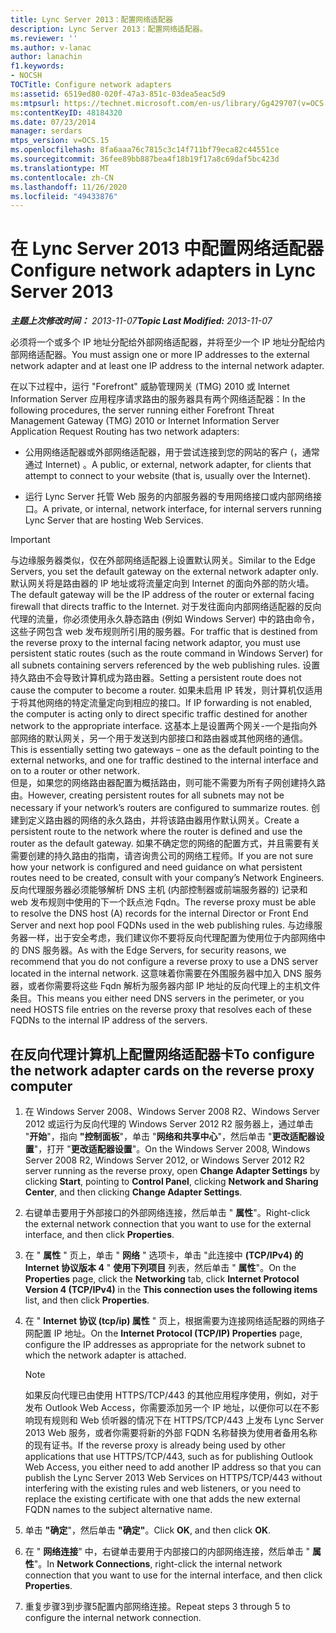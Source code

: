 ```yaml
---
title: Lync Server 2013：配置网络适配器
description: Lync Server 2013：配置网络适配器。
ms.reviewer: ''
ms.author: v-lanac
author: lanachin
f1.keywords:
- NOCSH
TOCTitle: Configure network adapters
ms:assetid: 6519ed80-020f-47a3-851c-03dea5eac5d9
ms:mtpsurl: https://technet.microsoft.com/en-us/library/Gg429707(v=OCS.15)
ms:contentKeyID: 48184320
ms.date: 07/23/2014
manager: serdars
mtps_version: v=OCS.15
ms.openlocfilehash: 8fa6aaa76c7815c3c14f711bf79eca82c44551ce
ms.sourcegitcommit: 36fee89bb887bea4f18b19f17a8c69daf5bc423d
ms.translationtype: MT
ms.contentlocale: zh-CN
ms.lasthandoff: 11/26/2020
ms.locfileid: "49433876"
---
```

# <a name="configure-network-adapters-in-lync-server-2013"></a><span data-ttu-id="623be-103">在 Lync Server 2013 中配置网络适配器</span><span class="sxs-lookup"><span data-stu-id="623be-103">Configure network adapters in Lync Server 2013</span></span>

<div data-xmlns="http://www.w3.org/1999/xhtml">

<div class="topic" data-xmlns="http://www.w3.org/1999/xhtml" data-msxsl="urn:schemas-microsoft-com:xslt" data-cs="https://msdn.microsoft.com/">

<div data-asp="https://msdn2.microsoft.com/asp">



</div>

<div id="mainSection">

<div id="mainBody"><span data-ttu-id="623be-104">

<span> </span></span><span class="sxs-lookup"><span data-stu-id="623be-104">

<span> </span></span></span>

<span data-ttu-id="623be-105">_**主题上次修改时间：** 2013-11-07_</span><span class="sxs-lookup"><span data-stu-id="623be-105">_**Topic Last Modified:** 2013-11-07_</span></span>

<span data-ttu-id="623be-106">必须将一个或多个 IP 地址分配给外部网络适配器，并将至少一个 IP 地址分配给内部网络适配器。</span><span class="sxs-lookup"><span data-stu-id="623be-106">You must assign one or more IP addresses to the external network adapter and at least one IP address to the internal network adapter.</span></span>

<span data-ttu-id="623be-107">在以下过程中，运行 "Forefront" 威胁管理网关 (TMG) 2010 或 Internet Information Server 应用程序请求路由的服务器具有两个网络适配器：</span><span class="sxs-lookup"><span data-stu-id="623be-107">In the following procedures, the server running either Forefront Threat Management Gateway (TMG) 2010 or Internet Information Server Application Request Routing has two network adapters:</span></span>

  - <span data-ttu-id="623be-108">公用网络适配器或外部网络适配器，用于尝试连接到您的网站的客户 (，通常通过 Internet) 。</span><span class="sxs-lookup"><span data-stu-id="623be-108">A public, or external, network adapter, for clients that attempt to connect to your website (that is, usually over the Internet).</span></span>

  - <span data-ttu-id="623be-109">运行 Lync Server 托管 Web 服务的内部服务器的专用网络接口或内部网络接口。</span><span class="sxs-lookup"><span data-stu-id="623be-109">A private, or internal, network interface, for internal servers running Lync Server that are hosting Web Services.</span></span>

<div>


> [!IMPORTANT]  
> <span data-ttu-id="623be-110">与边缘服务器类似，仅在外部网络适配器上设置默认网关。</span><span class="sxs-lookup"><span data-stu-id="623be-110">Similar to the Edge Servers, you set the default gateway on the external network adapter only.</span></span> <span data-ttu-id="623be-111">默认网关将是路由器的 IP 地址或将流量定向到 Internet 的面向外部的防火墙。</span><span class="sxs-lookup"><span data-stu-id="623be-111">The default gateway will be the IP address of the router or external facing firewall that directs traffic to the Internet.</span></span> <span data-ttu-id="623be-112">对于发往面向内部网络适配器的反向代理的流量，你必须使用永久静态路由 (例如 Windows Server) 中的路由命令，这些子网包含 web 发布规则所引用的服务器。</span><span class="sxs-lookup"><span data-stu-id="623be-112">For traffic that is destined from the reverse proxy to the internal facing network adaptor, you must use persistent static routes (such as the route command in Windows Server) for all subnets containing servers referenced by the web publishing rules.</span></span> <span data-ttu-id="623be-113">设置持久路由不会导致计算机成为路由器。</span><span class="sxs-lookup"><span data-stu-id="623be-113">Setting a persistent route does not cause the computer to become a router.</span></span> <span data-ttu-id="623be-114">如果未启用 IP 转发，则计算机仅适用于将其他网络的特定流量定向到相应的接口。</span><span class="sxs-lookup"><span data-stu-id="623be-114">If IP forwarding is not enabled, the computer is acting only to direct specific traffic destined for another network to the appropriate interface.</span></span> <span data-ttu-id="623be-115">这基本上是设置两个网关-一个是指向外部网络的默认网关，另一个用于发送到内部接口和路由器或其他网络的通信。</span><span class="sxs-lookup"><span data-stu-id="623be-115">This is essentially setting two gateways – one as the default pointing to the external networks, and one for traffic destined to the internal interface and on to a router or other network.</span></span><BR><span data-ttu-id="623be-116">但是，如果您的网络路由器配置为概括路由，则可能不需要为所有子网创建持久路由。</span><span class="sxs-lookup"><span data-stu-id="623be-116">However, creating persistent routes for all subnets may not be necessary if your network’s routers are configured to summarize routes.</span></span> <span data-ttu-id="623be-117">创建到定义路由器的网络的永久路由，并将该路由器用作默认网关。</span><span class="sxs-lookup"><span data-stu-id="623be-117">Create a persistent route to the network where the router is defined and use the router as the default gateway.</span></span> <span data-ttu-id="623be-118">如果不确定您的网络的配置方式，并且需要有关需要创建的持久路由的指南，请咨询贵公司的网络工程师。</span><span class="sxs-lookup"><span data-stu-id="623be-118">If you are not sure how your network is configured and need guidance on what persistent routes need to be created, consult with your company’s Network Engineers.</span></span><BR><span data-ttu-id="623be-119">反向代理服务器必须能够解析 DNS 主机 (内部控制器或前端服务器的) 记录和 web 发布规则中使用的下一个跃点池 Fqdn。</span><span class="sxs-lookup"><span data-stu-id="623be-119">The reverse proxy must be able to resolve the DNS host (A) records for the internal Director or Front End Server and next hop pool FQDNs used in the web publishing rules.</span></span> <span data-ttu-id="623be-120">与边缘服务器一样，出于安全考虑，我们建议你不要将反向代理配置为使用位于内部网络中的 DNS 服务器。</span><span class="sxs-lookup"><span data-stu-id="623be-120">As with the Edge Servers, for security reasons, we recommend that you do not configure a reverse proxy to use a DNS server located in the internal network.</span></span> <span data-ttu-id="623be-121">这意味着你需要在外围服务器中加入 DNS 服务器，或者你需要将这些 Fqdn 解析为服务器内部 IP 地址的反向代理上的主机文件条目。</span><span class="sxs-lookup"><span data-stu-id="623be-121">This means you either need DNS servers in the perimeter, or you need HOSTS file entries on the reverse proxy that resolves each of these FQDNs to the internal IP address of the servers.</span></span>



</div>

<div>

## <a name="to-configure-the-network-adapter-cards-on-the-reverse-proxy-computer"></a><span data-ttu-id="623be-122">在反向代理计算机上配置网络适配器卡</span><span class="sxs-lookup"><span data-stu-id="623be-122">To configure the network adapter cards on the reverse proxy computer</span></span>

1.  <span data-ttu-id="623be-123">在 Windows Server 2008、Windows Server 2008 R2、Windows Server 2012 或运行为反向代理的 Windows Server 2012 R2 服务器上，通过单击 "**开始**"，指向 **"控制面板**"，单击 "**网络和共享中心**"，然后单击 "**更改适配器设置**"，打开 "**更改适配器设置**"。</span><span class="sxs-lookup"><span data-stu-id="623be-123">On the Windows Server 2008, Windows Server 2008 R2, Windows Server 2012, or Windows Server 2012 R2 server running as the reverse proxy, open **Change Adapter Settings** by clicking **Start**, pointing to **Control Panel**, clicking **Network and Sharing Center**, and then clicking **Change Adapter Settings**.</span></span>

2.  <span data-ttu-id="623be-124">右键单击要用于外部接口的外部网络连接，然后单击 " **属性**"。</span><span class="sxs-lookup"><span data-stu-id="623be-124">Right-click the external network connection that you want to use for the external interface, and then click **Properties**.</span></span>

3.  <span data-ttu-id="623be-125">在 " **属性** " 页上，单击 " **网络** " 选项卡，单击 "此连接中 **(TCP/IPv4) 的 Internet 协议版本 4** " **使用下列项目** 列表，然后单击 " **属性**"。</span><span class="sxs-lookup"><span data-stu-id="623be-125">On the **Properties** page, click the **Networking** tab, click **Internet Protocol Version 4 (TCP/IPv4)** in the **This connection uses the following items** list, and then click **Properties**.</span></span>

4.  <span data-ttu-id="623be-126">在 " **Internet 协议 (tcp/ip) 属性** " 页上，根据需要为连接网络适配器的网络子网配置 IP 地址。</span><span class="sxs-lookup"><span data-stu-id="623be-126">On the **Internet Protocol (TCP/IP) Properties** page, configure the IP addresses as appropriate for the network subnet to which the network adapter is attached.</span></span>
    
    <div>
    

    > [!NOTE]  
    > <span data-ttu-id="623be-127">如果反向代理已由使用 HTTPS/TCP/443 的其他应用程序使用，例如，对于发布 Outlook Web Access，你需要添加另一个 IP 地址，以便你可以在不影响现有规则和 Web 侦听器的情况下在 HTTPS/TCP/443 上发布 Lync Server 2013 Web 服务，或者你需要将新的外部 FQDN 名称替换为使用者备用名称的现有证书。</span><span class="sxs-lookup"><span data-stu-id="623be-127">If the reverse proxy is already being used by other applications that use HTTPS/TCP/443, such as for publishing Outlook Web Access, you either need to add another IP address so that you can publish the Lync Server 2013 Web Services on HTTPS/TCP/443 without interfering with the existing rules and web listeners, or you need to replace the existing certificate with one that adds the new external FQDN names to the subject alternative name.</span></span>

    
    </div>

5.  <span data-ttu-id="623be-128">单击 **"确定**"，然后单击 **"确定"**。</span><span class="sxs-lookup"><span data-stu-id="623be-128">Click **OK**, and then click **OK**.</span></span>

6.  <span data-ttu-id="623be-129">在 " **网络连接**" 中，右键单击要用于内部接口的内部网络连接，然后单击 " **属性**"。</span><span class="sxs-lookup"><span data-stu-id="623be-129">In **Network Connections**, right-click the internal network connection that you want to use for the internal interface, and then click **Properties**.</span></span>

7.  <span data-ttu-id="623be-130">重复步骤3到步骤5配置内部网络连接。</span><span class="sxs-lookup"><span data-stu-id="623be-130">Repeat steps 3 through 5 to configure the internal network connection.</span></span>

<span data-ttu-id="623be-131"></div>

</div>

<span> </span>

</div>

</div>

</span><span class="sxs-lookup"><span data-stu-id="623be-131"></div>

</div>

<span> </span>

</div>

</div>

</span></span></div>

